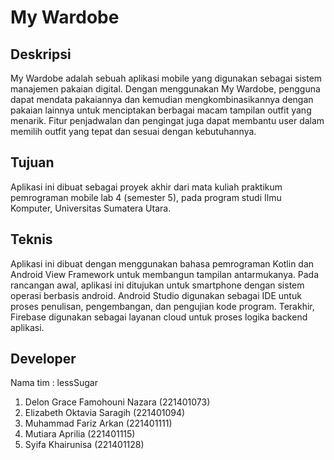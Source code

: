 # My Wardobe

## Deskripsi
My Wardobe adalah sebuah aplikasi mobile yang digunakan sebagai sistem manajemen pakaian digital. Dengan menggunakan My Wardobe, pengguna dapat mendata pakaiannya dan kemudian mengkombinasikannya dengan pakaian lainnya untuk menciptakan berbagai macam tampilan outfit yang menarik. Fitur penjadwalan dan pengingat juga dapat membantu user dalam memilih outfit yang tepat dan sesuai dengan kebutuhannya.

## Tujuan
Aplikasi ini dibuat sebagai proyek akhir dari mata kuliah praktikum pemrograman mobile lab 4 (semester 5), pada program studi Ilmu Komputer, Universitas Sumatera Utara.

## Teknis
Aplikasi ini dibuat dengan menggunakan bahasa pemrograman Kotlin dan Android View Framework untuk membangun tampilan antarmukanya. Pada rancangan awal, aplikasi ini ditujukan untuk smartphone dengan sistem operasi berbasis android. Android Studio digunakan sebagai IDE untuk proses penulisan, pengembangan, dan pengujian kode program. Terakhir, Firebase digunakan sebagai layanan cloud untuk proses logika backend aplikasi.

## Developer
Nama tim : lessSugar
1. Delon Grace Famohouni Nazara (221401073)
2. Elizabeth Oktavia Saragih (221401094)
3. Muhammad Fariz Arkan (221401111)
4. Mutiara Aprilia (221401115)
5. Syifa Khairunisa (221401128)
